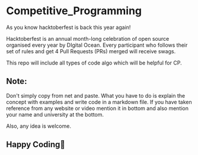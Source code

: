 # Competitive_Programming

As you know hacktoberfest is back this year again! 

Hacktoberfest is an annual month-long celebration of open source organised every year by DIgital Ocean. Every participant who follows their set of rules and get 4 Pull Requests (PRs) merged will receive swags. 

This repo will include all types of code algo which will be helpful for CP.

## Note:
Don't simply copy from net and paste. What you have to do is explain the concept with examples and write code in a markdown file. If you have taken reference from any website or video mention it in bottom and also mention your name and university at the bottom.

Also, any idea is welcome.


## Happy Coding🥳
